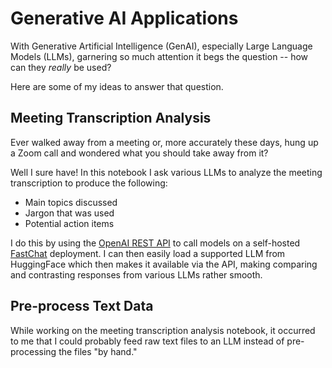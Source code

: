 # Generative AI Applications
With Generative Artificial Intelligence (GenAI), especially Large Language Models (LLMs), garnering so much attention it begs the question -- how can they *really* be used?

Here are some of my ideas to answer that question.

## Meeting Transcription Analysis
Ever walked away from a meeting or, more accurately these days, hung up a Zoom call and wondered what you should take away from it? 

Well I sure have! In this notebook I ask various LLMs to analyze the meeting transcription to produce the following: 
- Main topics discussed
- Jargon that was used
- Potential action items

I do this by using the [OpenAI REST API](https://platform.openai.com/docs/api-reference/introduction) to call models on a self-hosted [FastChat](https://github.com/lm-sys/FastChat) deployment. I can then easily load a supported LLM from HuggingFace which then makes it available via the API, making comparing and contrasting responses from various LLMs rather smooth.

## Pre-process Text Data
While working on the meeting transcription analysis notebook, it occurred to me that I could probably feed raw text files to an LLM instead of pre-processing the files "by hand."
